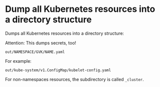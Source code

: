 # Dump all Kubernetes resources into a directory structure

Dumps all Kubernetes resources into a directory structure:

Attention: This dumps secrets, too!

```text
out/NAMESPACE/GVK/NAME.yaml
```

For example:

```text
out/kube-system/v1.ConfigMap/kubelet-config.yaml
```
For non-namespaces resources, the subdirectory is called `_cluster`.
